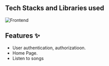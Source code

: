 ## Tech Stacks and Libraries used

![Frontend](https://skillicons.dev/icons?i=react,redux,js,tailwind,express,nodejs,mongodb&perline=10&theme=dark)

## Features ✨

- User authentication, authorizatioon.
- Home Page.
- Listen to songs

